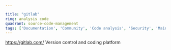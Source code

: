 ```yaml
---

title: "gitlab"
ring: analysis code
quadrant: source-code-management
tags: ['Documentation', 'Community', 'Code analysis', 'Security', 'Maintainability']
---
```

https://gitlab.com/
Version control and coding platform
